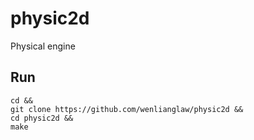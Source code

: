 # physic2d
Physical engine

## Run
```
cd &&
git clone https://github.com/wenlianglaw/physic2d &&
cd physic2d &&
make
```
